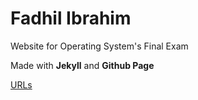 <h1> Fadhil Ibrahim </h1>
<p> Website for Operating System's Final Exam</p>
<p> Made with <strong>Jekyll</strong> and <strong>Github Page</strong> </p>
<a href="https://fadhilibra.github.io/os201/URLs/"> URLs </a>
